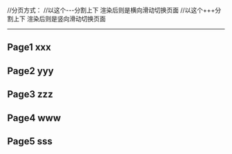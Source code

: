//分页方式：
//以这个---分割上下 渲染后则是横向滑动切换页面
//以这个+++分割上下 渲染后则是竖向滑动切换页面

---
Page1
  xxx
---
Page2
  yyy
---
Page3
  zzz
---
Page4
  www
---
Page5
  sss
---
